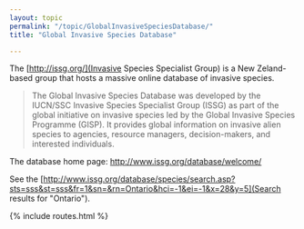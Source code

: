 ```yaml
---
layout: topic
permalink: "/topic/GlobalInvasiveSpeciesDatabase/"
title: "Global Invasive Species Database"

---
```


The [http://issg.org/](Invasive Species Specialist Group) is a New Zeland-based group that hosts a massive online database of invasive species.

<blockquote>
The Global Invasive Species Database was developed by the IUCN/SSC Invasive Species Specialist Group (ISSG) as part of the global initiative on invasive species led by the Global Invasive Species Programme (GISP). It provides global information on invasive alien species to agencies, resource managers, decision-makers, and interested individuals.
</blockquote>

The database home page: http://www.issg.org/database/welcome/

See the [http://www.issg.org/database/species/search.asp?sts=sss&st=sss&fr=1&sn=&rn=Ontario&hci=-1&ei=-1&x=28&y=5](Search results for "Ontario").

{% include routes.html %}
